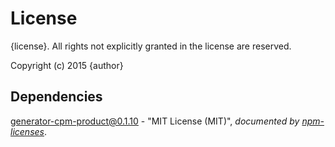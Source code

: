 # License

{license}. All rights not explicitly granted in the license are reserved.

Copyright (c) 2015 {author}

## Dependencies
[generator-cpm-product@0.1.10](&quot;https://github.com/Cellarise/generator-cpm-product&quot;) - &quot;MIT License (MIT)&quot;, 
*documented by [npm-licenses](http://github.com/AceMetrix/npm-license.git)*.
